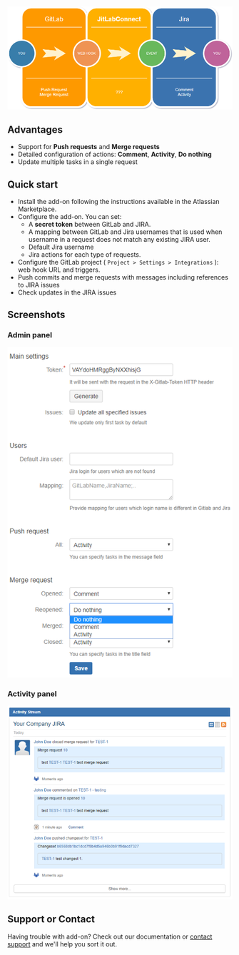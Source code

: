 <p align="center"> 
  <img src="/img/JitLabFlow.png" width = "700">
</p>

## Advantages
- Support for **Push requests** and **Merge requests**
- Detailed configuration of actions: **Comment**, **Activity**, **Do nothing**
- Update multiple tasks in a single request

## Quick start
- Install the add-on following the instructions available in the Atlassian Marketplace.
- Configure the add-on. You can set:
  - A **secret token** between GitLab and JIRA.
  - A mapping between GitLab and Jira usernames that is used when username in a request does not match any existing JIRA user.
  - Default Jira username
  - Jira actions for each type of requests.
- Configure the GitLab project ( `Project > Settings > Integrations` ): web hook URL and triggers.
- Push commits and merge requests with messages including references to JIRA issues
- Check updates in the JIRA issues

## Screenshots
### Admin panel
<p align="center"> 
  <img src="/img/admin.png">
</p>

### Activity panel
<p align="center"> 
  <img src="/img/activity.png">
</p>

## Support or Contact
Having trouble with add-on? Check out our documentation or [contact support](https://github.com/JitLabConnect/jitlabconnect.github.io/issues) and we'll help you sort it out.
